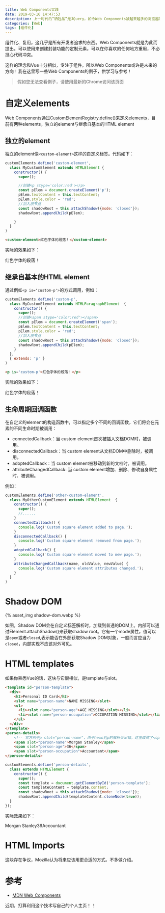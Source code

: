 ```yaml
---
title: Web Components实践
date: 2019-03-16 14:47:53
description: 上一时代的“牺牲品”是JQuery，如今Web Components被越来越多的浏览器所支持，Vue或许是下一个“祭品”。
categories: [Web]
tags: [组件化]
---
```


组件化、复用，这几乎是所有开发者追求的东西。Web Components就是为此而提出。可以使用来创建封装功能的定制元素，可以在你喜欢的任何地方重用，不必担心代码冲突。

这样的理念和Vue十分相似，专注于组件。所以Web Components或许是未来的方向！我在这里写一些Web Components的例子，供学习与参考！

<!-- more -->

> 假如您无法查看例子，请使用最新的Chrome访问该页面

# 自定义elements
Web Components通过CustomElementRegistry.define()来定义elements，目前有两种elements，独立的element与继承自基本的HTML element

## 独立的element
独立的element像`<custom-element>`这样的自定义标签。代码如下：

```js
customElements.define('custom-element',
  class MyCustomElement extends HTMLElement {
    constructor() {
      super();

      //创建<p stype='color:red'></p>
      const pElem = document.createElement('p');
      pElem.textContent = this.textContent;
      pElem.style.color = 'red';
      //加入根节点
      const shadowRoot = this.attachShadow({mode: 'closed'});
      shadowRoot.appendChild(pElem);

    }
  }
)
```

```html
<custom-element>红色字体的段落！</custom-element>
```

实际的效果如下：

<custom-element>红色字体的段落！</custom-element>
<script defer>
customElements.define('custom-element',
  class MyCustomElement extends HTMLElement {
    constructor() {
      super();
      //创建<p stype='color:red'></p>
      const pElem = document.createElement('p');
      pElem.textContent = this.textContent;
      pElem.style.color = 'red';
      //加入根节点
      const shadowRoot = this.attachShadow({mode: 'closed'});
      shadowRoot.appendChild(pElem);
    }
  }
)
</script>

## 继承自基本的HTML element

通过例如`<p is='custom-p'>`的方式调用，例如：

```js
customElements.define('custom-p',
  class MyCustomElement extends HTMLParagraphElement  {
    constructor() {
      super();
      //创建<span stype='color:red'></span>
      const pElem = document.createElement('span');
      pElem.textContent = this.textContent;
      pElem.style.color = 'red';
      //加入根节点
      const shadowRoot = this.attachShadow({mode: 'closed'});
      shadowRoot.appendChild(pElem);
    }
  },
  { extends: 'p' }
)
```

```html
<p is='custom-p'>红色字体的段落！</p>
```

实际的效果如下：

<p is='custom-p'>红色字体的段落！</p>

<script defer>
customElements.define('custom-p',
  class MyCustomP extends HTMLParagraphElement  {
    constructor() {
      super();
      const pElem = document.createElement('span');
      pElem.textContent = this.textContent;
      pElem.style.color = 'red';
      const shadowRoot = this.attachShadow({mode: 'closed'});
      shadowRoot.appendChild(pElem);
    }
  },
  { extends: 'p' }
)
</script>

## 生命周期回调函数

在自定义的element的构造函数中，可以指定多个不同的回调函数，它们将会在元素的不同生命时期被调用：

- connectedCallback：当 custom element首次被插入文档DOM时，被调用。
- disconnectedCallback：当 custom element从文档DOM中删除时，被调用。
- adoptedCallback：当 custom element被移动到新的文档时，被调用。
- attributeChangedCallback: 当 custom element增加、删除、修改自身属性时，被调用。

例如：
```js
customElements.define('other-custom-element',
  class MyOtherCustomElement extends HTMLElement  {
    constructor() {
      super();
      //......
    }
    connectedCallback() {
      console.log('Custom square element added to page.');
    }
    disconnectedCallback() {
      console.log('Custom square element removed from page.');
    }
    adoptedCallback() {
      console.log('Custom square element moved to new page.');
    }
    attributeChangedCallback(name, oldValue, newValue) {
      console.log('Custom square element attributes changed.');
    }
  }
)
```

# Shadow DOM

{% asset_img shadow-dom.webp %}

如图，Shadow DOM会在自定义标签解析时，加载到普通的DOM上。内部可以通过Element.attachShadow()来获取shadow root。它有一个mode属性，值可以是`open`或者`closed`,表示能否在外部获取Shadow DOM对象，一般而言应当为`closed`，内部实现不应该对外可见。

# HTML templates
如果你熟悉Vue的话，这块与它很相似，是template与slot。

```html
<template id="person-template">
  <div>
    <h2>Personal ID Card</h2>
    <slot name="person-name">NAME MISSING</slot>
    <ul>
      <li><slot name="person-age">AGE MISSING</slot></li>
      <li><slot name="person-occupation">OCCUPATION MISSING</slot></li>
    </ul>
  </div>
</template>
<person-details>
    <!-- 官方例子p slot="person-name"，由于hexo对p的解析会出错，这里改成了<span> -->
    <span slot="person-name">Morgan Stanley</span>
    <span slot="person-age">36</span>
    <span slot="person-occupation">Accountant</span>
</person-details>
```

```js
customElements.define('person-details',
  class extends HTMLElement {
    constructor() {
      super();
      const template = document.getElementById('person-template');
      const templateContent = template.content;
      const shadowRoot = this.attachShadow({mode: 'closed'});
      shadowRoot.appendChild(templateContent.cloneNode(true));
  }
});
```

实际效果如下：

<template id="person-template"><div><h2>Personal ID Card</h2><slot name="person-name">NAME MISSING</slot><ul><li><slot name="person-age">AGE MISSING</slot></li><li><slot name="person-occupation">OCCUPATION MISSING</slot></li></ul></div></template>

<p>
<person-details><span slot="person-name">Morgan Stanley</span><span slot="person-age">36</span><span slot="person-occupation">Accountant</span></person-details>
</p>

<script defer>
customElements.define('person-details',
  class PersonDetails extends HTMLElement {
    constructor() {
      super();
      const template = document.getElementById('person-template');
      const templateContent = template.content;
      const shadowRoot = this.attachShadow({mode: 'closed'});
      const style = document.createElement('style');
      style.textContent = `
        div { padding: 10px; border: 1px solid gray; width: 200px; margin: 10px; }
      `;
      shadowRoot.appendChild(style);
      shadowRoot.appendChild(templateContent.cloneNode(true));
  }
});
</script>

# HTML Imports
这块存在争议，Mozilla认为将来应该用更合适的方式。不多做介绍。

# 参考
- [MDN Web_Components](https://developer.mozilla.org/zh-CN/docs/Web/Web_Components)

近期，打算利用这个技术写自己的个人主页！！
